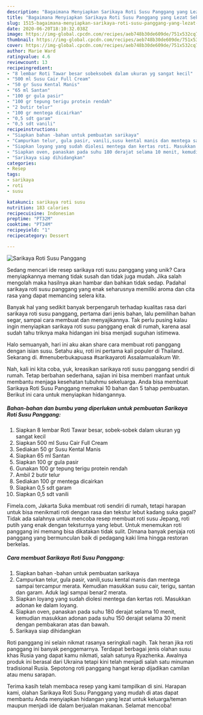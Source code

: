 ```yaml
---
description: "Bagaimana Menyiapkan Sarikaya Roti Susu Panggang yang Lezat Sekali"
title: "Bagaimana Menyiapkan Sarikaya Roti Susu Panggang yang Lezat Sekali"
slug: 1515-bagaimana-menyiapkan-sarikaya-roti-susu-panggang-yang-lezat-sekali
date: 2020-06-20T18:10:32.038Z
image: https://img-global.cpcdn.com/recipes/aeb748b30de609de/751x532cq70/sarikaya-roti-susu-panggang-foto-resep-utama.jpg
thumbnail: https://img-global.cpcdn.com/recipes/aeb748b30de609de/751x532cq70/sarikaya-roti-susu-panggang-foto-resep-utama.jpg
cover: https://img-global.cpcdn.com/recipes/aeb748b30de609de/751x532cq70/sarikaya-roti-susu-panggang-foto-resep-utama.jpg
author: Marie Ward
ratingvalue: 4.6
reviewcount: 13
recipeingredient:
- "8 lembar Roti Tawar besar sobeksobek dalam ukuran yg sangat kecil"
- "500 ml Susu Cair Full Cream"
- "50 gr Susu Kental Manis"
- "65 ml Santan"
- "100 gr gula pasir"
- "100 gr tepung terigu protein rendah"
- "2 butir telur"
- "100 gr mentega dicairkan"
- "0,5 sdt garam"
- "0,5 sdt vanili"
recipeinstructions:
- "Siapkan bahan -bahan untuk pembuatan sarikaya"
- "Campurkan telur, gula pasir, vanili,susu kental manis dan mentega sampai tercampur merata. Kemudian masukkan susu cair, terigu, santan dan garam. Aduk lagi sampai benar2 merata."
- "Siapkan loyang yang sudah diolesi mentega dan kertas roti. Masukkan adonan ke dalam loyang."
- "Siapkan oven, panaskan pada suhu 180 derajat selama 10 menit, kemudian masukkan adonan pada suhu 150 derajat selama 30 menit dengan pembakaran atas dan bawah."
- "Sarikaya siap dihidangkan"
categories:
- Resep
tags:
- sarikaya
- roti
- susu

katakunci: sarikaya roti susu 
nutrition: 183 calories
recipecuisine: Indonesian
preptime: "PT32M"
cooktime: "PT34M"
recipeyield: "1"
recipecategory: Dessert

---
```



![Sarikaya Roti Susu Panggang](https://img-global.cpcdn.com/recipes/aeb748b30de609de/751x532cq70/sarikaya-roti-susu-panggang-foto-resep-utama.jpg)

Sedang mencari ide resep sarikaya roti susu panggang yang unik? Cara menyiapkannya memang tidak susah dan tidak juga mudah. Jika salah mengolah maka hasilnya akan hambar dan bahkan tidak sedap. Padahal sarikaya roti susu panggang yang enak seharusnya memiliki aroma dan cita rasa yang dapat memancing selera kita.

Banyak hal yang sedikit banyak berpengaruh terhadap kualitas rasa dari sarikaya roti susu panggang, pertama dari jenis bahan, lalu pemilihan bahan segar, sampai cara membuat dan menyajikannya. Tak perlu pusing kalau ingin menyiapkan sarikaya roti susu panggang enak di rumah, karena asal sudah tahu triknya maka hidangan ini bisa menjadi suguhan istimewa.

Halo semuanyah, hari ini aku akan share cara membuat roti panggang dengan isian susu. Setahu aku, roti ini pertama kali populer di Thailand. Sekarang di. #menuberbukapuasa #sarikayaroti Assalamualaikum Wr.


Nah, kali ini kita coba, yuk, kreasikan sarikaya roti susu panggang sendiri di rumah. Tetap berbahan sederhana, sajian ini bisa memberi manfaat untuk membantu menjaga kesehatan tubuhmu sekeluarga. Anda bisa membuat Sarikaya Roti Susu Panggang memakai 10 bahan dan 5 tahap pembuatan. Berikut ini cara untuk menyiapkan hidangannya.

<!--inarticleads1-->

##### Bahan-bahan dan bumbu yang diperlukan untuk pembuatan Sarikaya Roti Susu Panggang:

1. Siapkan 8 lembar Roti Tawar besar, sobek-sobek dalam ukuran yg sangat kecil
1. Siapkan 500 ml Susu Cair Full Cream
1. Sediakan 50 gr Susu Kental Manis
1. Siapkan 65 ml Santan
1. Siapkan 100 gr gula pasir
1. Gunakan 100 gr tepung terigu protein rendah
1. Ambil 2 butir telur
1. Sediakan 100 gr mentega dicairkan
1. Siapkan 0,5 sdt garam
1. Siapkan 0,5 sdt vanili


Fimela.com, Jakarta Suka membuat roti sendiri di rumah, tetapi harapan untuk bisa menikmati roti dengan rasa dan tekstur lebut kadang suka gagal? Tidak ada salahnya untuk mencoba resep membuat roti susu Jepang, roti putih yang enak dengan teksturnya yang lebut. Untuk menemukan roti panggang ini memang bisa dikatakan tidak sulit. Dimana banyak penjaja roti panggang yang bermunculan baik di pedagang kaki lima hingga restoran berkelas. 

<!--inarticleads2-->

##### Cara membuat Sarikaya Roti Susu Panggang:

1. Siapkan bahan -bahan untuk pembuatan sarikaya
1. Campurkan telur, gula pasir, vanili,susu kental manis dan mentega sampai tercampur merata. Kemudian masukkan susu cair, terigu, santan dan garam. Aduk lagi sampai benar2 merata.
1. Siapkan loyang yang sudah diolesi mentega dan kertas roti. Masukkan adonan ke dalam loyang.
1. Siapkan oven, panaskan pada suhu 180 derajat selama 10 menit, kemudian masukkan adonan pada suhu 150 derajat selama 30 menit dengan pembakaran atas dan bawah.
1. Sarikaya siap dihidangkan


Roti panggang ini selain nikmat rasanya seringkali nagih. Tak heran jika roti panggang ini banyak penggemarnya. Terdapat berbagai jenis olahan susu khas Rusia yang dapat kamu nikmati, salah satunya Ryazhenka. Awalnya produk ini berasal dari Ukraina tetapi kini telah menjadi salah satu minuman tradisional Rusia. Sepotong roti panggang hangat kerap dijadikan camilan atau menu sarapan. 

Terima kasih telah membaca resep yang kami tampilkan di sini. Harapan kami, olahan Sarikaya Roti Susu Panggang yang mudah di atas dapat membantu Anda menyiapkan hidangan yang lezat untuk keluarga/teman maupun menjadi ide dalam berjualan makanan. Selamat mencoba!
